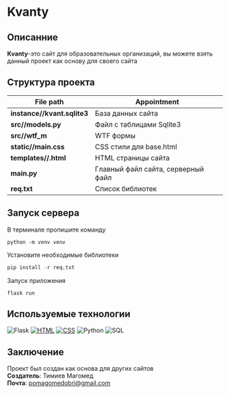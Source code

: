 # Kvanty
## Описанние
**Kvanty**-это сайт для образовательных организаций, вы можете взять данный проект как основу для своего сайта
## Структура проекта
File path|Appointment
---------|-----------
**instance//kvant.sqlite3**|База данных сайта
**src//models.py**|Файл с таблицами Sqlite3
**src//wtf_m**|WTF формы
**static//main.css**|CSS стили для base.html
**templates//.html**|HTML страницы сайта
**main.py**|Главный файл сайта, серверный файл
**req.txt**|Список библиотек

## Запуск сервера
В терминале пропишите команду

```Cmd
python -m venv venv
```
Установите необходимые библиотеки 
```Python
pip install -r req.txt
```

Запуск приложения
```
flask run
```

## Используемые технологии
<img src="https://camo.githubusercontent.com/16f9c749a14960dbe5c84cf8b66cfa3b04d8d39022654239755ae1e5114fd068/68747470733a2f2f696d672e736869656c64732e696f2f62616467652f466c61736b2d3030303030303f7374796c653d666f722d7468652d6261646765266c6f676f3d666c61736b266c6f676f436f6c6f723d7768697465" alt="Flask" style="max-width: 100%;"> <a target="_blank" rel="noopener noreferrer nofollow" href="https://camo.githubusercontent.com/10c7a8fa2cf317cc7c4af6f13efac086a9f0ea010f0dfc746c94e5cde310b339/68747470733a2f2f696d672e736869656c64732e696f2f62616467652f48544d4c352d4533344632363f7374796c653d666f722d7468652d6261646765266c6f676f3d68746d6c35266c6f676f436f6c6f723d7768697465"><img src="https://camo.githubusercontent.com/10c7a8fa2cf317cc7c4af6f13efac086a9f0ea010f0dfc746c94e5cde310b339/68747470733a2f2f696d672e736869656c64732e696f2f62616467652f48544d4c352d4533344632363f7374796c653d666f722d7468652d6261646765266c6f676f3d68746d6c35266c6f676f436f6c6f723d7768697465" alt="HTML" style="max-width: 100%;"></a> <a target="_blank" rel="noopener noreferrer nofollow" href="https://camo.githubusercontent.com/001d4637c08910acf414f12a1682879a1f99867f6f9a3550f0541e7d03dd34a2/68747470733a2f2f696d672e736869656c64732e696f2f62616467652f435353332d3135373242363f7374796c653d666f722d7468652d6261646765266c6f676f3d63737333266c6f676f436f6c6f723d7768697465"><img src="https://camo.githubusercontent.com/001d4637c08910acf414f12a1682879a1f99867f6f9a3550f0541e7d03dd34a2/68747470733a2f2f696d672e736869656c64732e696f2f62616467652f435353332d3135373242363f7374796c653d666f722d7468652d6261646765266c6f676f3d63737333266c6f676f436f6c6f723d7768697465" alt="CSS" style="max-width: 100%;"></a> <img src="https://camo.githubusercontent.com/6e9afc59cd0881afb915824eacc6ffb6147440b4c78904b561d617a203b96e32/68747470733a2f2f696d672e736869656c64732e696f2f62616467652f507974686f6e2d3134333534433f7374796c653d666f722d7468652d6261646765266c6f676f3d707974686f6e266c6f676f436f6c6f723d7768697465" alt="Python" style="max-width: 100%;"> <img src="https://camo.githubusercontent.com/e9113111ba79e72307109a2fbff9357178cdb54c1036286315268ce66f64e687/68747470733a2f2f696d672e736869656c64732e696f2f62616467652f53514c6974652d3030353939433f6c6f676f3d53716c697465266c6f676f436f6c6f723d7768697465267374796c653d666f722d7468652d6261646765" alt="SQL" data-canonical-src="https://img.shields.io/badge/SQLite-00599C?logo=Sqlite&amp;logoColor=white&amp;style=for-the-badge" style="max-width: 100%;">

## Заключение
Проект был создан как основа для других сайтов\
**Создатель**: Тимиев Магомед\
**Почта**: pomagomedobri@gmail.com